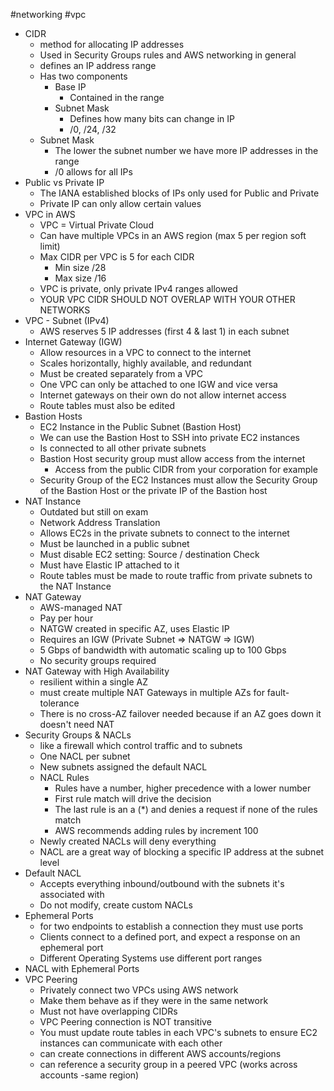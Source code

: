 #networking #vpc 

- CIDR
	- method for allocating IP addresses
	- Used in Security Groups rules and AWS networking in general
	- defines an IP address range
	- Has two components
		- Base IP
			- Contained in the range
		- Subnet Mask
			- Defines how many bits can change in IP
			- /0, /24, /32
	- Subnet Mask
		- The lower the subnet number we have more IP addresses in the range
		- /0 allows for all IPs
- Public vs Private IP
	- The IANA established blocks of IPs only used for Public and Private
	- Private IP can only allow certain values
- VPC in AWS
	- VPC = Virtual Private Cloud
	- Can have multiple VPCs in an AWS region (max 5 per region soft limit)
	- Max CIDR per VPC is 5 for each CIDR
		- Min size /28
		- Max size /16
	- VPC is private, only private IPv4 ranges allowed
	- YOUR VPC CIDR SHOULD NOT OVERLAP WITH YOUR OTHER NETWORKS
- VPC - Subnet (IPv4)
	- AWS reserves 5 IP addresses (first 4 & last 1) in each subnet
- Internet Gateway (IGW)
	- Allow resources in a VPC to connect to the internet
	- Scales horizontally, highly available, and redundant
	- Must be created separately from a VPC
	- One VPC can only be attached to one IGW and vice versa
	- Internet gateways on their own do not allow internet access
	- Route tables must also be edited
- Bastion Hosts
	- EC2 Instance in the Public Subnet (Bastion Host)
	- We can use the Bastion Host to SSH into private EC2 instances
	- Is connected to all other private subnets
	- Bastion Host security group must allow access from the internet
		- Access from the public CIDR from your corporation for example
	- Security Group of the EC2 Instances must allow the Security Group of the Bastion Host or the private IP of the Bastion host
- NAT Instance
	- Outdated but still on exam
	- Network Address Translation
	- Allows EC2s in the private subnets to connect to the internet
	- Must be launched in a public subnet
	- Must disable EC2 setting: Source / destination Check
	- Must have Elastic IP attached to it
	- Route tables must be made to route traffic from private subnets to the NAT Instance
- NAT Gateway
	- AWS-managed NAT
	- Pay per hour
	- NATGW created in specific AZ, uses Elastic IP
	- Requires an IGW (Private Subnet => NATGW => IGW)
	- 5 Gbps of bandwidth with automatic scaling up to 100 Gbps
	- No security groups required
- NAT Gateway with High Availability
	- resilient within a single AZ
	- must create multiple NAT Gateways in multiple AZs for fault-tolerance
	- There is no cross-AZ failover needed because if an AZ goes down it doesn't need NAT
- Security Groups & NACLs
	- like a firewall which control traffic and to subnets
	- One NACL per subnet
	- New subnets assigned the default NACL
	- NACL Rules
		- Rules have a number, higher precedence with a lower number
		- First rule match will drive the decision
		- The last rule is an a (*) and denies a request if none of the rules match
		- AWS recommends adding rules by increment 100
	- Newly created NACLs will deny everything
	- NACL are a great way of blocking a specific IP address at the subnet level
- Default NACL
	- Accepts everything inbound/outbound with the subnets it's associated with
	- Do not modify, create custom NACLs
- Ephemeral Ports
	- for two endpoints to establish a connection they must use ports
	- Clients connect to a defined port, and expect a response on an ephemeral port
	- Different Operating Systems use different port ranges
- NACL with Ephemeral Ports
- VPC Peering
	- Privately connect two VPCs using AWS network
	- Make them behave as if they were in the same network
	- Must not have overlapping CIDRs
	- VPC Peering connection is NOT transitive
	- You must update route tables in each VPC's subnets to ensure EC2 instances can communicate with each other
	- can create connections in different AWS accounts/regions
	- can reference a security group in a peered VPC (works across accounts -same region)